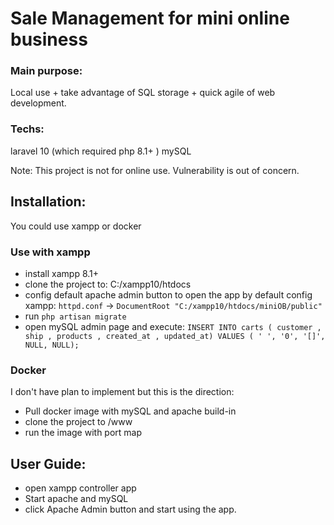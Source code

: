 # Sale Management for mini online business
### Main purpose: 
Local use + take advantage of SQL storage + quick agile of web development.

### Techs:
laravel 10 (which required php 8.1+ )
mySQL

Note: This project is not for online use. Vulnerability is out of concern.

## Installation:
You could use xampp or docker
### Use with xampp
- install xampp 8.1+
- clone the project to: C:/xampp10/htdocs
- config default apache admin button to open the app by default
config xampp: `httpd.conf` -> `DocumentRoot "C:/xampp10/htdocs/miniOB/public"`
- run `php artisan migrate`
- open mySQL admin page and execute: 
`INSERT INTO carts ( customer , ship , products , created_at , updated_at) VALUES ( ' ', '0', '[]', NULL, NULL);`

### Docker
I don't have plan to implement but this is the direction:
- Pull docker image with mySQL and apache build-in
- clone the project to /www
- run the image with port map

## User Guide:
- open xampp controller app
- Start apache and mySQL
- click Apache Admin button and start using the app.
